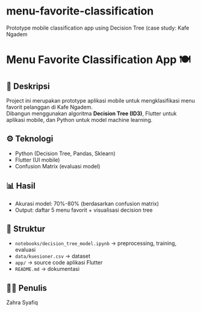 # menu-favorite-classification
Prototype mobile classification app using Decision Tree (case study: Kafe Ngadem

# Menu Favorite Classification App 🍽️

## 📌 Deskripsi
Project ini merupakan prototype aplikasi mobile untuk mengklasifikasi menu favorit pelanggan di Kafe Ngadem.  
Dibangun menggunakan algoritma **Decision Tree (ID3)**, Flutter untuk aplikasi mobile, dan Python untuk model machine learning.

## ⚙️ Teknologi
- Python (Decision Tree, Pandas, Sklearn)
- Flutter (UI mobile)
- Confusion Matrix (evaluasi model)

## 📊 Hasil
- Akurasi model: 70%-80% (berdasarkan confusion matrix)
- Output: daftar 5 menu favorit + visualisasi decision tree

## 📂 Struktur
- `notebooks/decision_tree_model.ipynb` → preprocessing, training, evaluasi
- `data/kuesioner.csv` → dataset
- `app/` → source code aplikasi Flutter
- `README.md` → dokumentasi

## 🧑‍💻 Penulis
Zahra Syafiq
